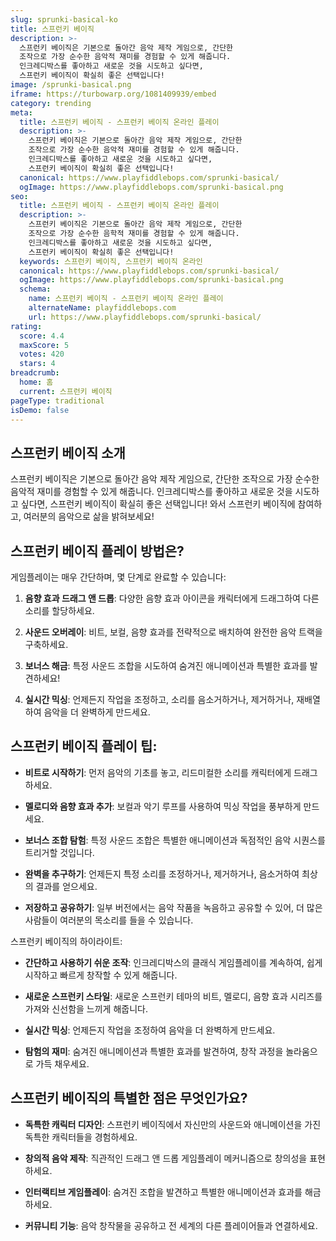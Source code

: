 ```yaml
---
slug: sprunki-basical-ko
title: 스프런키 베이직
description: >-
  스프런키 베이직은 기본으로 돌아간 음악 제작 게임으로, 간단한 
  조작으로 가장 순수한 음악적 재미를 경험할 수 있게 해줍니다. 
  인크레디박스를 좋아하고 새로운 것을 시도하고 싶다면, 
  스프런키 베이직이 확실히 좋은 선택입니다!
image: /sprunki-basical.png
iframe: https://turbowarp.org/1081409939/embed
category: trending
meta:
  title: 스프런키 베이직 - 스프런키 베이직 온라인 플레이
  description: >-
    스프런키 베이직은 기본으로 돌아간 음악 제작 게임으로, 간단한 
    조작으로 가장 순수한 음악적 재미를 경험할 수 있게 해줍니다. 
    인크레디박스를 좋아하고 새로운 것을 시도하고 싶다면, 
    스프런키 베이직이 확실히 좋은 선택입니다!
  canonical: https://www.playfiddlebops.com/sprunki-basical/
  ogImage: https://www.playfiddlebops.com/sprunki-basical.png
seo:
  title: 스프런키 베이직 - 스프런키 베이직 온라인 플레이
  description: >-
    스프런키 베이직은 기본으로 돌아간 음악 제작 게임으로, 간단한 
    조작으로 가장 순수한 음학적 재미를 경험할 수 있게 해줍니다. 
    인크레디박스를 좋아하고 새로운 것을 시도하고 싶다면, 
    스프런키 베이직이 확실히 좋은 선택입니다!
  keywords: 스프런키 베이직, 스프런키 베이직 온라인
  canonical: https://www.playfiddlebops.com/sprunki-basical/
  ogImage: https://www.playfiddlebops.com/sprunki-basical.png
  schema:
    name: 스프런키 베이직 - 스프런키 베이직 온라인 플레이
    alternateName: playfiddlebops.com
    url: https://www.playfiddlebops.com/sprunki-basical/
rating:
  score: 4.4
  maxScore: 5
  votes: 420
  stars: 4
breadcrumb:
  home: 홈
  current: 스프런키 베이직
pageType: traditional
isDemo: false
---
```


## 스프런키 베이직 소개

스프런키 베이직은 기본으로 돌아간 음악 제작 게임으로, 간단한 조작으로 가장 순수한 음악적 재미를 경험할 수 있게 해줍니다. 인크레디박스를 좋아하고 새로운 것을 시도하고 싶다면, 스프런키 베이직이 확실히 좋은 선택입니다! 와서 스프런키 베이직에 참여하고, 여러분의 음악으로 삶을 밝혀보세요!

## 스프런키 베이직 플레이 방법은?

게임플레이는 매우 간단하며, 몇 단계로 완료할 수 있습니다:

1. **음향 효과 드래그 앤 드롭**: 다양한 음향 효과 아이콘을 캐릭터에게 드래그하여 다른 소리를 할당하세요.

1. **사운드 오버레이**: 비트, 보컬, 음향 효과를 전략적으로 배치하여 완전한 음악 트랙을 구축하세요.

1. **보너스 해금**: 특정 사운드 조합을 시도하여 숨겨진 애니메이션과 특별한 효과를 발견하세요!

1. **실시간 믹싱**: 언제든지 작업을 조정하고, 소리를 음소거하거나, 제거하거나, 재배열하여 음악을 더 완벽하게 만드세요.

## 스프런키 베이직 플레이 팁:

- **비트로 시작하기**: 먼저 음악의 기초를 놓고, 리드미컬한 소리를 캐릭터에게 드래그하세요.

- **멜로디와 음향 효과 추가**: 보컬과 악기 루프를 사용하여 믹싱 작업을 풍부하게 만드세요.

- **보너스 조합 탐험**: 특정 사운드 조합은 특별한 애니메이션과 독점적인 음악 시퀀스를 트리거할 것입니다.

- **완벽을 추구하기**: 언제든지 특정 소리를 조정하거나, 제거하거나, 음소거하여 최상의 결과를 얻으세요.

- **저장하고 공유하기**: 일부 버전에서는 음악 작품을 녹음하고 공유할 수 있어, 더 많은 사람들이 여러분의 목소리를 들을 수 있습니다.

스프런키 베이직의 하이라이트:

- **간단하고 사용하기 쉬운 조작**: 인크레디박스의 클래식 게임플레이를 계속하여, 쉽게 시작하고 빠르게 창작할 수 있게 해줍니다.

- **새로운 스프런키 스타일**: 새로운 스프런키 테마의 비트, 멜로디, 음향 효과 시리즈를 가져와 신선함을 느끼게 해줍니다.

- **실시간 믹싱**: 언제든지 작업을 조정하여 음악을 더 완벽하게 만드세요.

- **탐험의 재미**: 숨겨진 애니메이션과 특별한 효과를 발견하여, 창작 과정을 놀라움으로 가득 채우세요.

## 스프런키 베이직의 특별한 점은 무엇인가요?

- **독특한 캐릭터 디자인**: 스프런키 베이직에서 자신만의 사운드와 애니메이션을 가진 독특한 캐릭터들을 경험하세요.

- **창의적 음악 제작**: 직관적인 드래그 앤 드롭 게임플레이 메커니즘으로 창의성을 표현하세요.

- **인터랙티브 게임플레이**: 숨겨진 조합을 발견하고 특별한 애니메이션과 효과를 해금하세요.

- **커뮤니티 기능**: 음악 창작물을 공유하고 전 세계의 다른 플레이어들과 연결하세요.
